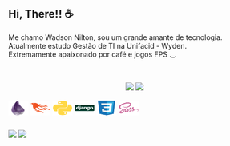 ## Hi, There!! :coffee:
 Me chamo Wadson Nilton, sou um grande amante de tecnologia. Atualmente estudo Gestão de TI na Unifacid - Wyden.<br>
 Extremamente apaixonado por café e jogos FPS ._.
 <br>
 <br>
 <br>
<div align="center">
  <img src = "https://github-readme-stats.vercel.app/api?username=imWadson&show_icons=true&theme=great-gatsby" width = 400>
  <img src = "https://github-readme-streak-stats.herokuapp.com?user=imWadson&theme=great-gatsby&hide_border=true" width = 400>
  
  
</div>
<div style="display: inline_block"><br>
  <img align="center" alt="Wad-Phoenix" height="30" width="40" src="https://raw.githubusercontent.com/devicons/devicon/master/icons/elixir/elixir-original.svg">
  <img align="center" alt="Wad-iex" height="30" width="40" src="https://raw.githubusercontent.com/devicons/devicon/master/icons/phoenix/phoenix-original.svg">
  <img align="center" alt="Wad-Py" height="30" width="40" src="https://raw.githubusercontent.com/devicons/devicon/master/icons/python/python-plain.svg">
  <img align="center" alt="Wad-django" height="30" width="40" src="https://raw.githubusercontent.com/devicons/devicon/master/icons/django/django-original.svg">
  <img align="center" alt="Wad-CSS" height="30" width="40" src="https://raw.githubusercontent.com/devicons/devicon/master/icons/css3/css3-original.svg">
  <img align="center" alt="Wad-SASS" height="30" width="40" src="https://raw.githubusercontent.com/devicons/devicon/master/icons/sass/sass-original.svg">
</div>
  
  ##
 
<div> 
  <a href = "niiltonsk8@gmail.com"><img src="https://img.shields.io/badge/-Gmail-f09600?style=for-the-badge&logo=Gmail&logoColor=FFFFFF&link=www.linkedin.com/in/imWadson"/></a>
  <a href = "niiltonsk8@gmail.com"><img src="https://img.shields.io/badge/-linkedin-f09600?style=for-the-badge&logo=linkedin&logoColor=FFFFFF&link=www.linkedin.com/in/imWadson"/></a>
 
 
</div>


